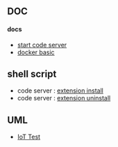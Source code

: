 ## DOC

#### docs
- [start code server](./start_codeserver.md)
- [docker basic](./docker_basic.md)

## shell script
- code server : [extension install](./extension-install.sh)
- code server : [extension uninstall](./extension-uninstall.sh)

## UML
- [IoT Test](./IoT_uml.md)